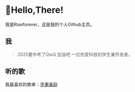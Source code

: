 # 👋Hello,There!

我是Riseforever，这是我的个人Github主页。

## 我

> 2025要中考了QwQ 加油吧
> 一位热爱科技的学生兼开发者。

## 听的歌

我最喜欢的歌单：[歪果豪庭](https://music.163.com/playlist?id=12993581853&uct2=U2FsdGVkX1/b2hMwNdYCu8oYlv/M9WXq4Lxut4sK8ao=)

